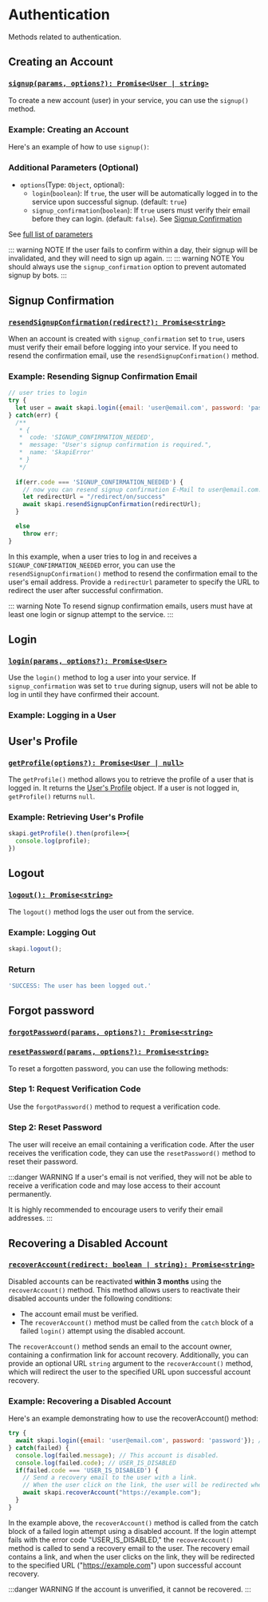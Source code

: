 # Authentication

Methods related to authentication.

## Creating an Account

### [`signup(params, options?): Promise<User | string>`](/api-reference/user/#signup)

To create a new account (user) in your service, you can use the `signup()` method.

### Example: Creating an Account
Here's an example of how to use `signup()`:

<CodeSwitcher :languages="{js:'Using JavaScript',form:'Using Forms'}">
<template v-slot:js>

```js
let parameters = {
  email: "user@email.com",
  password: "password", // Password must be between 6 and 60 characters.
  name: "User's name"
};

let options = {
  login: true // If set to true, users will be automatically logged in on signup.
};

skapi.signup(parameters, options)
  .then(res => console.log({res}))
  .catch(err => console.log({err}));
```

</template>
<template v-slot:form>

```html
<form onsubmit="skapi.signup(event, 
    { 
        login: true, 
        response: (res) => {console.log({res})}, // response runs on successful signup
        onerror: err => console.log({err}) // onerror runs when signup fails 
    })">
    <input type="email" name="email" placeholder="E-Mail" required>
    <br>
    <input id="password" type="password" name="password" placeholder="Password" required>
    <br>
    <input id="confirm_password" type="password" placeholder="Confirm Password" required>
    <br>
    <input name="name" placeholder="Your name">
    <br>
    <input type="submit" value="Create Account">
</form>
```

The `signup()` method accepts `SubmitEvent` as its parameter. See [Working with forms](/the-basics/#working-with-forms) for more information.

</template>
</CodeSwitcher>

### Additional Parameters (Optional)

- `options`(Type: `Object`, optional):
  - `login`(`boolean`): If `true`, the user will be automatically logged in to the service upon successful signup. (default: `true`)
  - `signup_confirmation`(`boolean`): If `true` users must verify their email before they can login. (default: `false`). See [Signup Confirmation](/authentication/#signup-confirmation)

See [full list of parameters](/api-reference/user/#signup)

::: warning NOTE
If the user fails to confirm within a day, their signup will be invalidated, and they will need to sign up again. 
:::
::: warning NOTE
You should always use the `signup_confirmation` option to prevent automated signup by bots.
:::

## Signup Confirmation

### [`resendSignupConfirmation(redirect?): Promise<string>`](/api-reference/user/#resendSignupConfirmation)

When an account is created with `signup_confirmation` set to `true`, users must verify their email before logging into your service. If you need to resend the confirmation email, use the `resendSignupConfirmation()` method. 

### Example: Resending Signup Confirmation Email

```js
// user tries to login
try {
  let user = await skapi.login({email: 'user@email.com', password: 'password'});
} catch(err) {
  /**
   * {
   *  code: 'SIGNUP_CONFIRMATION_NEEDED',
   *  message: "User's signup confirmation is required.",
   *  name: 'SkapiError'
   * }
   */
  
  if(err.code === 'SIGNUP_CONFIRMATION_NEEDED') {
    // now you can resend signup confirmation E-Mail to user@email.com.
    let redirectUrl = "/redirect/on/success"
    await skapi.resendSignupConfirmation(redirectUrl);
  }

  else
    throw err;
}
```

In this example, when a user tries to log in and receives a `SIGNUP_CONFIRMATION_NEEDED` error, you can use the `resendSignupConfirmation()` method to resend the confirmation email to the user's email address. Provide a `redirectUrl` parameter to specify the URL to redirect the user after successful confirmation.

::: warning Note
To resend signup confirmation emails, users must have at least one login or signup attempt to the service.
:::

## Login

### [`login(params, options?): Promise<User>`](/api-reference/user/#login)

Use the `login()` method to log a user into your service.
If `signup_confirmation` was set to `true` during signup,
users will not be able to log in until they have confirmed their account.

### Example: Logging in a User

<CodeSwitcher :languages="{js:'Using JavaScript',form:'Using Forms'}">
<template v-slot:js>

```js
let parameters = {
  email: 'user@email.com',
  password: 'password'
}

skapi.login(parameters)
  .then(res => console.log({res}))
  .catch(err => console.log({err}));
```

In this example, the `login()` method is used to log in a user with the specified email and password. The response will contain the user information upon successful login.

</template>
<template v-slot:form>

```html
<form onsubmit="skapi.login(event, 
    { 
        response: (res) => {console.log({res})}, // response runs on successful signup
        onerror: err => console.log({err}) // onerror runs when signup fails 
    })">
    <input type="email" name="email" placeholder="E-Mail" required>
    <br>
    <input id="password" type="password" name="password" placeholder="Password" required>
    <br>
    <input type="submit" value="Login">
</form>
```

This example demonstrates a login form that uses the `login()` method to handle the form submission. The `response` callback will return the user information upon successful login.

</template>
</CodeSwitcher>

## User's Profile

### [`getProfile(options?): Promise<User | null>`](/api-reference/user/#getprofile)

The `getProfile()` method allows you to retrieve the profile of a user that is logged in. It returns the [User's Profile](/api-reference/data-types/#user-profile) object.
If a user is not logged in, `getProfile()` returns `null`.

### Example: Retrieving User's Profile

```js
skapi.getProfile().then(profile=>{
  console.log(profile);
})
```
## Logout

### [`logout(): Promise<string>`](/api-reference/user/#logout)

The `logout()` method logs the user out from the service.

### Example: Logging Out

```js
skapi.logout();
```

### Return
```ts
'SUCCESS: The user has been logged out.'
```

## Forgot password

### [`forgotPassword(params, options?): Promise<string>`](/api-reference/user/#forgotpassword)

### [`resetPassword(params, options?): Promise<string>`](/api-reference/user/#resetpassword)

To reset a forgotten password, you can use the following methods:

### Step 1: Request Verification Code

Use the `forgotPassword()` method to request a verification code.

<CodeSwitcher :languages="{js:'Using JavaScript',form:'Using Forms'}">
<template v-slot:js>

```js
skapi.forgotPassword({email: 'someone@gmail.com'});
// User receives an e-mail with a verification code.
```

In this example, the `forgotPassword()` method is called with the user's email as a parameter. The user will receive an email containing a verification code that they can use to reset their password.

</template>
<template v-slot:form>

```html
<form onsubmit="skapi.forgotPassword(event, 
    { 
        response: (res) => {console.log({res})}, // response runs on successful signup
        onerror: err => console.log({err}) // onerror runs when signup fails 
    })">
    <input type="email" name="email" placeholder="E-Mail" required>
    <br>
    <input type="submit" value="Request Verification Code">
</form>
```

In this example, a form is used to submit the email address. When the form is submitted, the `forgotPassword()` method is called with the email parameter.

</template>
</CodeSwitcher>

### Step 2: Reset Password

The user will receive an email containing a verification code. After the user receives the verification code, they can use the `resetPassword()` method to reset their password.

<CodeSwitcher :languages="{js:'Using JavaScript',form:'Using Forms'}">
<template v-slot:js>

In this example, the `resetPassword()` method is called with the user's email, the verification code received via email, and the new password. Upon successful password reset, the user's account password will be set to the new password provided.

```js
skapi.resetPassword({
  email: 'someone@gmail.com', 
  code: '123456', // code sent to user's registered email address
  new_password: 'new_password' // The password should be at least 6 characters and 60 characters maximum.
}).then(() => {
  // new password is set
});
```
</template>
<template v-slot:form>

In this example, a form is used to submit the email, verification code, and new password. When the form is submitted, the `resetPassword()` method is called with the corresponding parameters.

```html
<form onsubmit="skapi.resetPassword(event, 
    { 
        response: (res) => {console.log({res})}, // response runs on successful signup
        onerror: err => console.log({err}) // onerror runs when signup fails 
    })">
    <input type="email" name="email" placeholder="E-Mail" required>
    <br>
    <input type="text" name="code" required>
    <br>
    <input type="password" name="new_password" required>
    <br>
    <input type="submit" value="Change Password">
</form>
```

</template>
</CodeSwitcher>

:::danger WARNING
If a user's email is not verified, they will not be able to receive a verification code and may lose access to their account permanently. 

It is highly recommended to encourage users to verify their email addresses.
:::

## Recovering a Disabled Account

### [`recoverAccount(redirect: boolean | string): Promise<string>`](/api-reference/user/#recoveraccount)

Disabled accounts can be reactivated **within 3 months** using the `recoverAccount()` method. This method allows users to reactivate their disabled accounts under the following conditions:

- The account email must be verified.
- The `recoverAccount()` method must be called from the `catch` block of a failed `login()` attempt using the disabled account.

The `recoverAccount()` method sends an email to the account owner, containing a confirmation link for account recovery. Additionally, you can provide an optional URL `string` argument to the `recoverAccount()` method, which will redirect the user to the specified URL upon successful account recovery.

### Example: Recovering a Disabled Account

Here's an example demonstrating how to use the recoverAccount() method:

```js
try {
  await skapi.login({email: 'user@email.com', password: 'password'}); // user attempt to login
} catch(failed) {
  console.log(failed.message); // This account is disabled.
  console.log(failed.code); // USER_IS_DISABLED
  if(failed.code === 'USER_IS_DISABLED') {
    // Send a recovery email to the user with a link.
    // When the user click on the link, the user will be redirected when account recovery is successful.
    await skapi.recoverAccount("https://example.com");
  }
}
```

In the example above, the `recoverAccount()` method is called from the catch block of a failed login attempt using a disabled account. If the login attempt fails with the error code "USER_IS_DISABLED," the `recoverAccount()` method is called to send a recovery email to the user. The recovery email contains a link, and when the user clicks on the link, they will be redirected to the specified URL ("https://example.com") upon successful account recovery.
 
 :::danger WARNING
If the account is unverified, it cannot be recovered.
 :::
